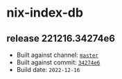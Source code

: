 # nix-index-db
## release 221216.34274e6
- Built against channel: [`master`](https://github.com/nixos/nixpkgs/tree/master)
- Built against commit: [`34274e6`](https://github.com/NixOS/nixpkgs/commit/34274e6c8604be2d103606b11dae0ac2e3a0d584)
- Build date: `2022-12-16`
